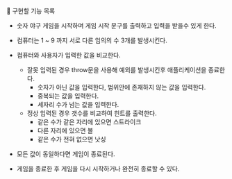 📌 구현할 기능 목록

- 숫자 야구 게임을 시작하며 게임 시작 문구를 출력하고 입력을 받을수 있게 한다.

- 컴퓨터는 1 ~ 9 까지 서로 다른 임의의 수 3개를 발생시킨다.

- 컴퓨터와 사용자가 입력한 값을 비교한다.

  - 잘못 입력된 경우 throw문을 사용해 예외를 발생시킨후 애플리케이션을 종료한다.
    - 숫자가 아닌 값을 입력한다, 범위안에 존재하지 않는 값을 입력한다.
    - 중복되는 값을 입력한다.
    - 세자리 수가 넘는 값을 입력한다.
  - 정상 입력된 경우 갯수를 비교하여 힌트를 출력한다.
    - 같은 수가 같은 자리에 있으면 스트라이크
    - 다른 자리에 있으면 볼
    - 같은 수가 전혀 없으면 낫싱

- 모든 값이 동일하다면 게임이 종료된다.

- 게임을 종료한 후 게임을 다시 시작하거나 완전히 종료할 수 있다.
